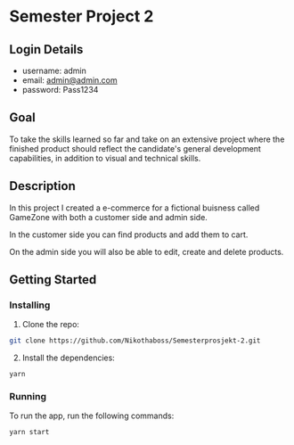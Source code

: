 # Semester Project 2

## Login Details

- username: admin
- email: admin@admin.com
- password: Pass1234

## Goal

To take the skills learned so far and take on an extensive project where the finished product should reflect the candidate's general development capabilities, in addition to visual and technical skills.

## Description

In this project I created a e-commerce for a fictional buisness called GameZone with both a customer side and admin side.

In the customer side you can find products and add them to cart. 

On the admin side you will also be able to edit, create and delete products. 

## Getting Started

### Installing

1. Clone the repo:

```bash
git clone https://github.com/Nikothaboss/Semesterprosjekt-2.git
```

2. Install the dependencies:

```
yarn
```

### Running


To run the app, run the following commands:

```bash
yarn start
```



